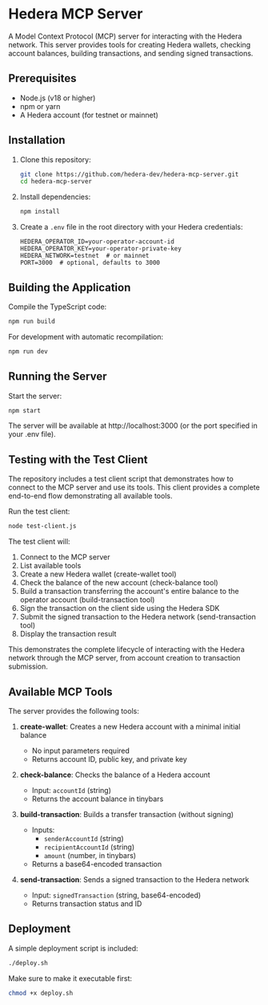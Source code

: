 # Hedera MCP Server

A Model Context Protocol (MCP) server for interacting with the Hedera network. This server provides tools for creating Hedera wallets, checking account balances, building transactions, and sending signed transactions.

## Prerequisites

- Node.js (v18 or higher)
- npm or yarn
- A Hedera account (for testnet or mainnet)

## Installation

1. Clone this repository:
   ```bash
   git clone https://github.com/hedera-dev/hedera-mcp-server.git
   cd hedera-mcp-server
   ```

2. Install dependencies:
   ```bash
   npm install
   ```

3. Create a `.env` file in the root directory with your Hedera credentials:
   ```
   HEDERA_OPERATOR_ID=your-operator-account-id
   HEDERA_OPERATOR_KEY=your-operator-private-key
   HEDERA_NETWORK=testnet  # or mainnet
   PORT=3000  # optional, defaults to 3000
   ```

## Building the Application

Compile the TypeScript code:

```bash
npm run build
```

For development with automatic recompilation:

```bash
npm run dev
```

## Running the Server

Start the server:

```bash
npm start
```

The server will be available at http://localhost:3000 (or the port specified in your .env file).

## Testing with the Test Client

The repository includes a test client script that demonstrates how to connect to the MCP server and use its tools. This client provides a complete end-to-end flow demonstrating all available tools.

Run the test client:

```bash
node test-client.js
```

The test client will:
1. Connect to the MCP server
2. List available tools
3. Create a new Hedera wallet (create-wallet tool)
4. Check the balance of the new account (check-balance tool)
5. Build a transaction transferring the account's entire balance to the operator account (build-transaction tool)
6. Sign the transaction on the client side using the Hedera SDK
7. Submit the signed transaction to the Hedera network (send-transaction tool)
8. Display the transaction result

This demonstrates the complete lifecycle of interacting with the Hedera network through the MCP server, from account creation to transaction submission.

## Available MCP Tools

The server provides the following tools:

1. **create-wallet**: Creates a new Hedera account with a minimal initial balance
   - No input parameters required
   - Returns account ID, public key, and private key

2. **check-balance**: Checks the balance of a Hedera account
   - Input: `accountId` (string)
   - Returns the account balance in tinybars

3. **build-transaction**: Builds a transfer transaction (without signing)
   - Inputs:
     - `senderAccountId` (string)
     - `recipientAccountId` (string)
     - `amount` (number, in tinybars)
   - Returns a base64-encoded transaction

4. **send-transaction**: Sends a signed transaction to the Hedera network
   - Input: `signedTransaction` (string, base64-encoded)
   - Returns transaction status and ID

## Deployment

A simple deployment script is included:

```bash
./deploy.sh
```

Make sure to make it executable first:

```bash
chmod +x deploy.sh
```